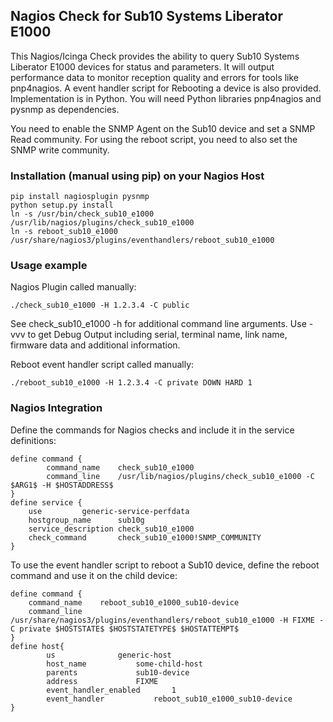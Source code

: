 ## Nagios Check for Sub10 Systems Liberator E1000

This Nagios/Icinga Check provides the ability to query Sub10 Systems Liberator E1000 devices for status and parameters. It will output performance data to monitor reception quality and errors for tools like pnp4nagios. A event handler script for Rebooting a device is also provided. 
Implementation is in Python. You will need Python libraries pnp4nagios and pysnmp as dependencies.

You need to enable the SNMP Agent on the Sub10 device and set a SNMP Read community. For using the reboot script, you need to also set the SNMP write community.

### Installation (manual using pip) on your Nagios Host
```
pip install nagiosplugin pysnmp
python setup.py install
ln -s /usr/bin/check_sub10_e1000 /usr/lib/nagios/plugins/check_sub10_e1000
ln -s reboot_sub10_e1000 /usr/share/nagios3/plugins/eventhandlers/reboot_sub10_e1000
```

### Usage example

Nagios Plugin called manually:

```
./check_sub10_e1000 -H 1.2.3.4 -C public 
```

See check_sub10_e1000 -h for additional command line arguments. Use -vvv to get Debug Output including serial, terminal name, link name, firmware data and additional information.

Reboot event handler script called manually:
```
./reboot_sub10_e1000 -H 1.2.3.4 -C private DOWN HARD 1 
```

### Nagios Integration

Define the commands for Nagios checks and include it in the service definitions:

```
define command {
        command_name    check_sub10_e1000
        command_line    /usr/lib/nagios/plugins/check_sub10_e1000 -C $ARG1$ -H $HOSTADDRESS$
}
define service {
	use			generic-service-perfdata
	hostgroup_name		sub10g
	service_description	check_sub10_e1000
	check_command		check_sub10_e1000!SNMP_COMMUNITY
}
```

To use the event handler script to reboot a Sub10 device, define the reboot command and use it on the child device:

```
define command {
	command_name	reboot_sub10_e1000_sub10-device
	command_line	/usr/share/nagios3/plugins/eventhandlers/reboot_sub10_e1000 -H FIXME -C private $HOSTSTATE$ $HOSTSTATETYPE$ $HOSTATTEMPT$
}
define host{
        us				generic-host
        host_name			some-child-host
        parents				sub10-device
        address				FIXME
        event_handler_enabled		1
        event_handler			reboot_sub10_e1000_sub10-device
}

```
